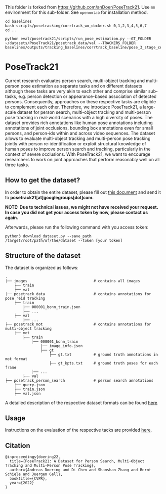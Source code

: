 This folder is forked from https://github.com/anDoer/PoseTrack21. Use `mm` environment for this sub-folder. See `openmmlab` for installation method. 

```
cd baselines
bash scripts/posetracking/corrtrack_wo_docker.sh 0,1,2,3,4,5,6,7
cd ..

python eval/posetrack21/scripts/run_pose_estimation.py --GT_FOLDER ~/datasets/PoseTrack21/posetrack_data/val --TRACKERS_FOLDER baselines/outputs/tracking_baselines/corrtrack_baseline/pose_3_stage_corr_tracking/jt_thres_0.1_duplicate_ratio_0.6_oks_0.2_corr_threshold_0.3_win_len_2_min_keypoints_2_min_track_len_3_break_tracks_True_pp_joint_threshold_0.3/sequences
```
<!-- python eval/posetrack21/scripts/run_mot.py --GT_FOLDER ~/datasets/PoseTrack21/posetrack_mot/mot/val --TRACKERS_FOLDER baselines/outputs/tracking_baselines/corrtrack_baseline/pose_3_stage_corr_tracking/jt_thres_0.1_duplicate_ratio_0.6_oks_0.2_corr_threshold_0.3_win_len_2_min_keypoints_2_min_track_len_3_break_tracks_True_pp_joint_threshold_0.3/sequences -->
# PoseTrack21
Current research evaluates person search, multi-object tracking and multi-person pose estimation as separate tasks and on different datasets although these tasks are very akin to each other and comprise similar sub-tasks, e.g. person detection or appearance-based association of detected persons. Consequently, approaches on these respective tasks are eligible to complement each other. Therefore, we introduce PoseTrack21, a large-scale dataset for person search, multi-object tracking and multi-person pose tracking in real-world scenarios with a high diversity of poses. The dataset provides rich annotations like human pose annotations including annotations of joint occlusions, bounding box annotations even for small persons, and person-ids within and across video sequences. The dataset allows to evaluate multi-object tracking and multi-person pose tracking jointly with person re-identification or exploit structural knowledge of human poses to improve person search and tracking, particularly in the context of severe occlusions. With PoseTrack21, we want to encourage researchers to work on joint approaches that perform reasonably well on all three tasks.        

## How to get the dataset?
In order to obtain the entire dataset, please fill out [this document](https://docs.google.com/document/d/1unxTYm2nVH1Qr7iYtgFzkzPbu042c1MLyZUP8Nb7-Fs/edit?usp=sharing) and send it to **posetrack21[at]googlegroups[dot]com**.

**NOTE: Due to technical issues, we might not have received your request. In case you did not get your access token by now, please contact us again.**

Afterwards, please run the following command with you access token:
```
python3 download_dataset.py --save_path /target/root/path/of/the/dataset --token [your token]
```

## Structure of the dataset 
The dataset is organized as follows: 

    .
    ├── images                              # contains all images  
        ├── train
        ├── val
    ├── posetrack_data                      # contains annotations for pose reid tracking
        ├── train
            ├── 000001_bonn_train.json
            ├── ...
        ├── val
            ├── ...
    ├── posetrack_mot                       # contains annotations for multi-object tracking 
        ├── mot
            ├── train
                ├── 000001_bonn_train
                    ├── image_info.json
                    ├── gt
                        ├── gt.txt          # ground truth annotations in mot format
                        ├── gt_kpts.txt     # ground truth poses for each frame
                ├── ...
            ├── val
    ├── posetrack_person_search             # person search annotations
        ├── query.json
        ├── train.json
        ├── val.json

A detailed description of the respective dataset formats can be found [here](doc/dataset_structure.md).

## Usage 
Instructions on the evaluation of the respective tacks are provided [here](eval/README.md).

## Citation 
```
@inproceedings{doering22,
  title={PoseTrack21: A Dataset for Person Search, Multi-Object Tracking and Multi-Person Pose Tracking},
  author={Andreas Doering and Di Chen and Shanshan Zhang and Bernt Schiele and Juergen Gall},
  booktitle={CVPR},
  year={2022}
}
```
